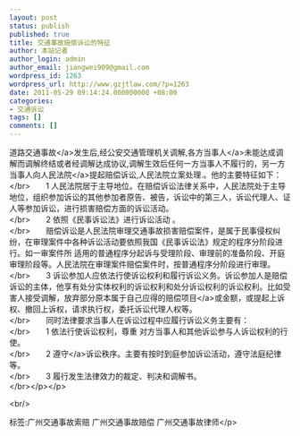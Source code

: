 ```yaml
---
layout: post
status: publish
published: true
title: 交通事故赔偿诉讼的特征
author: 本站记者
author_login: admin
author_email: jiangwei909@gmail.com
wordpress_id: 1263
wordpress_url: http://www.gzjtlaw.com/?p=1263
date: 2011-05-29 09:14:24.000000000 +08:00
categories:
- 交通诉讼
tags: []
comments: []
---
```

<p><p> 道路<a>交通事故<&#47;a>发生后,经公安交通管理机关调解,各方<a>当事人<&#47;a>未能达成调解而调解终结或者经调解达成协议,调解生效后任何一方当事人不履行的，另一方当事人向<a>人民法院<&#47;a>提起赔偿诉讼,人民法院立案处理.。他的主要特征如下：<br><&#47;br>　　1 人民法院居于主导地位。在赔偿诉讼法律关系中，人民法院处于主导地位，组织参加诉讼的其他参加者原告、被告，诉讼中的第三人，诉讼代理人、证人等参加诉讼，进行损害赔偿方面的诉讼活动。<br><&#47;br>　　2 依照《民事诉讼法》进行诉讼活动 。<br><&#47;br>　　赔偿诉讼是人民法院审理交通事故损害赔偿案件，是属于民事侵权纠纷，在审理案件中各种诉讼活动要依照我国《民事诉讼法》规定的程序分阶段进行。如一审案件所 适用的普通程序分起诉与受理阶段、审理前的准备阶段、开庭审理阶段等。人民法院在审理案件赔偿案件时，按普通程序分阶段进行审理。<br><&#47;br>　　3 诉讼参加人应依法行使诉讼权利和履行诉讼义务。诉讼参加人是赔偿诉讼的主体，他享有处分实体权利的诉讼权利和处分诉讼权利的诉讼权利。比如受害人接受调解，放弃部分原本属于自己应得的<a>赔偿项目<&#47;a>或金额，或提起上诉权、撤回上诉权，请求执行权，委托诉讼代理人权等。<br><&#47;br>　　同时法律要求当事人在诉讼过程中应履行诉讼义务主要有：<br><&#47;br>　　1 依法行使诉讼权利，尊重 对方当事人和其他诉讼参与人诉讼权利的行使。<br><&#47;br>　　2 <a>遵守<&#47;a>诉讼秩序。主要有按时到庭参加诉讼活动，遵守法庭纪律等。<br><&#47;br>　　3 履行发生法律效力的裁定、判决和调解书。<br><&#47;br><&#47;p><&#47;p><br&#47;><p>标签:广州交通事故索赔 广州交通事故赔偿 广州交通事故律师<&#47;p>
